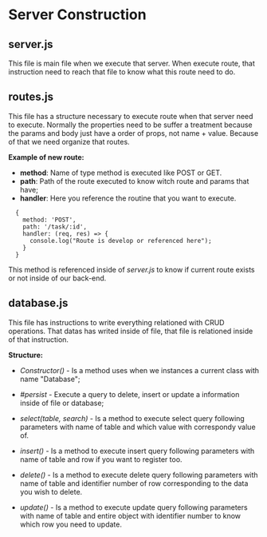 # Server Construction

## server.js

This file is main file when we execute that server. When execute route, that instruction need to reach that file to know what this route need to do.

## routes.js

This file has a structure necessary to execute route when that server need to execute. Normally the properties need to be suffer a treatment because the params and body just have a order of props, not name + value. Because of that we need organize that routes.

**Example of new route:**
- **method**: Name of type method is executed like POST or GET.
- **path**: Path of the route executed to know witch route and params that have;
- **handler**: Here you reference the routine that you want to execute.

```
  {
    method: 'POST',
    path: '/task/:id',
    handler: (req, res) => {
      console.log("Route is develop or referenced here");
    }
  }
```
This method is referenced inside of *server.js* to know if current route exists or not inside of our back-end.

## database.js

This file has instructions to write everything relationed with CRUD operations. That datas has writed inside of file, that file is relationed inside of that instruction.

**Structure:**

- *Constructor()* - Is a method uses when we instances a current class with name "Database";

- *#persist* - Execute a query to delete, insert or update a information inside of file or database;

- *select(table, search)* - Is a method to execute select query following parameters with name of table and which value with correspondy value of.

- *insert()* - Is a method to execute insert query following parameters with name of table and row if you want to register too.

- *delete()* - Is a method to execute delete query following parameters with name of table and identifier number of row corresponding to the data you wish to delete.

- *update()* - Is a method to execute update query following parameters with name of table and entire object with identifier number to know which row you need to update.